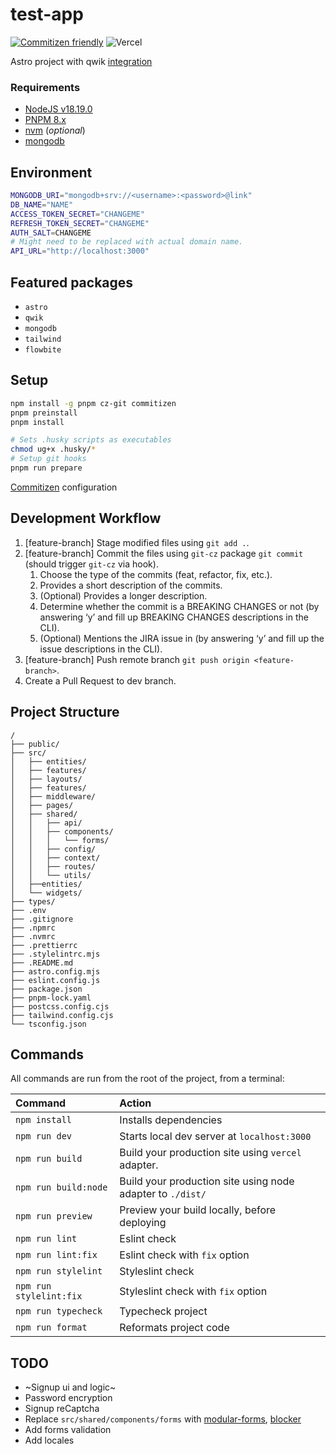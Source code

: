 # test-app

[![Commitizen friendly](https://img.shields.io/badge/commitizen-friendly-brightgreen.svg)](http://commitizen.github.io/cz-cli/)
![Vercel](https://vercel-badge-fsohe4js4-iivanovw7.vercel.app/api/iivanovw7/test-app)

Astro project with qwik [integration](https://qwik.builder.io/docs/integrations/astro)

>

### Requirements

-   [NodeJS v18.19.0](https://nodejs.org/en/)
-   [PNPM 8.x](https://pnpm.io/)
-   [nvm](https://github.com/nvm-sh/nvm) (_optional_)
-   [mongodb](https://www.mongodb.com)

## Environment

```bash
MONGODB_URI="mongodb+srv://<username>:<password>@link"
DB_NAME="NAME"
ACCESS_TOKEN_SECRET="CHANGEME"
REFRESH_TOKEN_SECRET="CHANGEME"
AUTH_SALT=CHANGEME
# Might need to be replaced with actual domain name.
API_URL="http://localhost:3000"

```

## Featured packages

-   `astro`
-   `qwik`
-   `mongodb`
-   `tailwind`
-   `flowbite`

## Setup

```bash
npm install -g pnpm cz-git commitizen
pnpm preinstall
pnpm install

# Sets .husky scripts as executables
chmod ug+x .husky/*
# Setup git hooks
pnpm run prepare
```

[Commitizen](https://github.com/commitizen/cz-cli) configuration

## Development Workflow

1. [feature-branch] Stage modified files using `git add .`.
2. [feature-branch] Commit the files using `git-cz` package `git commit` (should trigger `git-cz` via hook).
    1. Choose the type of the commits (feat, refactor, fix, etc.).
    2. Provides a short description of the commits.
    3. (Optional) Provides a longer description.
    4. Determine whether the commit is a BREAKING CHANGES or not (by answering ‘y’ and fill up BREAKING CHANGES
       descriptions in the CLI).
    5. (Optional) Mentions the JIRA issue in (by answering ‘y’ and fill up the issue descriptions in the CLI).
3. [feature-branch] Push remote branch `git push origin <feature-branch>`.
4. Create a Pull Request to dev branch.

## Project Structure

```
/
├── public/
├── src/
│   ├── entities/
│   ├── features/
│   ├── layouts/
│   ├── features/
│   ├── middleware/
│   ├── pages/
│   ├── shared/
│   │   ├── api/
│   │   ├── components/
│   │   │   └── forms/
│   │   ├── config/
│   │   ├── context/
│   │   ├── routes/
│   │   └── utils/
│   ├──entities/
│   └── widgets/
├── types/
├── .env
├── .gitignore
├── .npmrc
├── .nvmrc
├── .prettierrc
├── .stylelintrc.mjs
├── .README.md
├── astro.config.mjs
├── eslint.config.js
├── package.json
├── pnpm-lock.yaml
├── postcss.config.cjs
├── tailwind.config.cjs
└── tsconfig.json
```

## Commands

All commands are run from the root of the project, from a terminal:

| Command                 | Action                                                     |
| :---------------------- | :--------------------------------------------------------- |
| `npm install`           | Installs dependencies                                      |
| `npm run dev`           | Starts local dev server at `localhost:3000`                |
| `npm run build`         | Build your production site using `vercel` adapter.         |
| `npm run build:node`    | Build your production site using node adapter to `./dist/` |
| `npm run preview`       | Preview your build locally, before deploying               |
| `npm run lint`          | Eslint check                                               |
| `npm run lint:fix`      | Eslint check with `fix` option                             |
| `npm run stylelint`     | Styleslint check                                           |
| `npm run stylelint:fix` | Styleslint check with `fix` option                         |
| `npm run typecheck`     | Typecheck project                                          |
| `npm run format`        | Reformats project code                                     |

## TODO

-   ~Signup ui and logic~
-   Password encryption
-   Signup reCaptcha
-   Replace `src/shared/components/forms` with [modular-forms](https://modularforms.dev), [blocker](https://github.com/fabian-hiller/modular-forms/issues/145)
-   Add forms validation
-   Add locales
